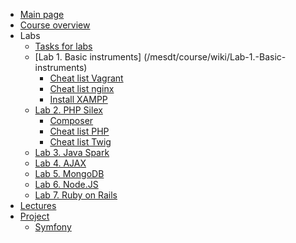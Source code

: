 - [Main page](/mesdt/course/wiki)     
- [Course overview](/mesdt/course/wiki/Course-overview) 
- Labs
	- [Tasks for labs](/mesdt/course/wiki/Tasks-for-labs)  
	- [Lab 1. Basic instruments]    (/mesdt/course/wiki/Lab-1.-Basic-instruments) 
	    - [Cheat list Vagrant](/mesdt/course/wiki/Cheat-list-Vagrant) 
	    - [Cheat list nginx](/mesdt/course/wiki/Cheat-list-nginx)
	    - [Install XAMPP](/mesdt/course/wiki/Install-XAMPP) 
	- [Lab 2. PHP Silex](/mesdt/course/wiki/Lab-2.-PHP-Silex)
 	    - [Composer](/mesdt/course/wiki/Composer) 
	    - [Cheat list PHP](/mesdt/course/wiki/Cheat-list-PHP)
	    - [Cheat list Twig](/mesdt/course/wiki/Cheat-list-Twig)  
	- [Lab 3. Java Spark](/mesdt/course/wiki/Lab-3.-Java-Spark) 
	- [Lab 4. AJAX](/mesdt/course/wiki/Lab-4.-AJAX) 
	- [Lab 5. MongoDB](/mesdt/course/wiki/Lab-5.-MongoDB) 
	- [Lab 6. Node.JS](/mesdt/course/wiki/Lab-6.-Node.JS) 
	- [Lab 7. Ruby on Rails](/mesdt/course/wiki/Lab-7.-Ruby-on-Rails) 
- [Lectures](/mesdt/course/wiki/Lectures) 
- [Project](/mesdt/course/wiki/Project)  
	- [Symfony](/mesdt/course/wiki/Symfony) 
    

   
      